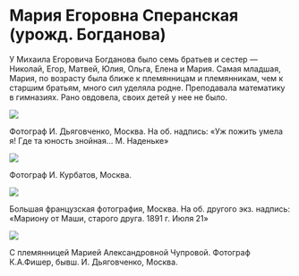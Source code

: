 # Мария Егоровна Сперанская (урожд. Богданова)

У Михаила Егоровича Богданова было семь братьев и сестер — Николай, Егор, Матвей, Юлия, Ольга, Елена и Мария. Самая младшая, Мария, по возрасту была ближе к племянницам и племянникам, чем к старшим братьям, много сил уделяла родне. Преподавала математику в гимназиях. Рано овдовела, своих детей у нее не было.

![](../Album/img/img/09-2.jpg)

Фотограф И. Дьяговченко, Москва.
На об. надпись: «Уж пожить умела я! Где та юность знойная… М. Наденьке»

![](../Album/img/img/08-3.jpg)

Фотограф И. Курбатов, Москва.

![](../Album/img/img/09-3.jpg)

Большая французская фотография, Москва.
На об. другого экз. надпись: «Мариону от Маши, старого друга. 1891 г. Июля 21»

![](../Album/img/img/34.jpg)

С племянницей Марией Александровной Чупровой.
Фотограф К.А.Фишер, бывш. И. Дьяговченко, Москва.